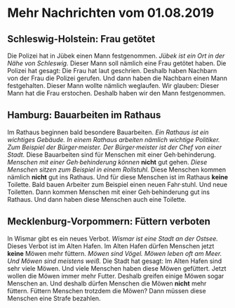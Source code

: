 # Mehr Nachrichten vom 01.08.2019


## Schleswig-Holstein: Frau getötet
Die Polizei hat in Jübek einen Mann festgenommen. 
*Jübek ist ein Ort in der Nähe von Schleswig.* Dieser Mann soll nämlich eine Frau getötet haben. Die Polizei hat gesagt: Die Frau hat laut geschrien. Deshalb haben Nachbarn von der Frau die Polizei gerufen. Und dann haben die Nachbarn einen Mann festgehalten. Dieser Mann wollte nämlich weglaufen. Wir glauben: Dieser Mann hat die Frau erstochen. Deshalb haben wir den Mann festgenommen. 

## Hamburg: Bauarbeiten im Rathaus
Im Rathaus beginnen bald besondere Bauarbeiten. 
*Ein Rathaus ist ein wichtiges Gebäude.* 
*In einem Rathaus arbeiten nämlich wichtige Politiker.* 
*Zum Beispiel der Bürger·meister.* 
*Der Bürger·meister ist der Chef von einer Stadt.* Diese Bauarbeiten sind für Menschen mit einer Geh·behinderung. 
*Menschen mit einer Geh·behinderung können* **nicht** gut gehen. 
*Diese Menschen sitzen zum Beispiel in einem Rollstuhl.* Diese Menschen kommen nämlich **nicht** gut ins Rathaus. Und für diese Menschen ist im Rathaus **keine** Toilette. Bald bauen Arbeiter zum Beispiel einen neuen Fahr·stuhl. Und neue Toiletten. Dann kommen Menschen mit einer Geh·behinderung gut ins Rathaus. Und dann haben diese Menschen auch eine Toilette. 

## Mecklenburg-Vorpommern: Füttern verboten
In Wismar gibt es ein neues Verbot. 
*Wismar ist eine Stadt an der Ostsee.* Dieses Verbot ist im Alten Hafen. Im Alten Hafen dürfen Menschen jetzt **keine** Möwen mehr füttern. 
*Möwen sind Vögel.* 
*Möwen leben oft am Meer.* 
*Und Möwen sind meistens weiß.* Die Stadt hat gesagt: Im Alten Hafen sind sehr viele Möwen. Und viele Menschen haben diese Möwen gefüttert. Jetzt wollen die Möwen immer mehr Futter. Deshalb greifen einige Möwen sogar Menschen an. Und deshalb dürfen Menschen die Möwen **nicht** mehr füttern. Füttern Menschen trotzdem die Möwen? Dann müssen diese Menschen eine Strafe bezahlen. 
